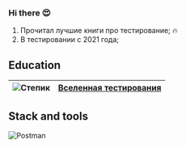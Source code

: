 ### Hi there 😍

1. Прочитал лучшие книги про тестирование; :fire:
2. В тестировании с 2021 года;

## Education
![Степик]([https://github.com/Khidikel/Khidikel/blob/main/assets/stepik_logotype_blac.svg]) | [Вселенная тестирования](https://drive.google.com/file/d/1uVK6zNp3XazTGR7Bg8P64yo-4rfIoYQ2/view?usp=sharing)
:------------------------------| :---------------------------:
## Stack and tools

 ![Postman](https://img.shields.io/badge/-Postman-000010?style=for-the-badge&logo=postman)
